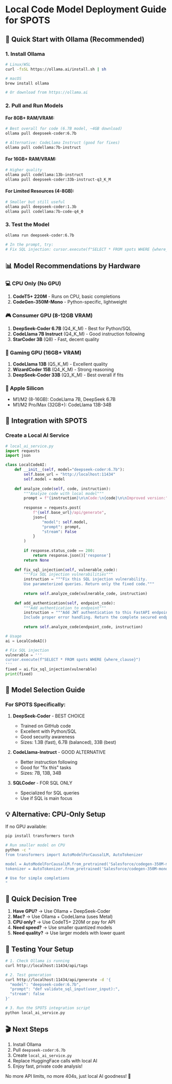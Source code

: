 # Local Code Model Deployment Guide for SPOTS

## 🚀 Quick Start with Ollama (Recommended)

### 1. Install Ollama
```bash
# Linux/WSL
curl -fsSL https://ollama.ai/install.sh | sh

# macOS
brew install ollama

# Or download from https://ollama.ai
```

### 2. Pull and Run Models

#### For 8GB+ RAM/VRAM:
```bash
# Best overall for code (6.7B model, ~4GB download)
ollama pull deepseek-coder:6.7b

# Alternative: CodeLlama Instruct (good for fixes)
ollama pull codellama:7b-instruct
```

#### For 16GB+ RAM/VRAM:
```bash
# Higher quality
ollama pull codellama:13b-instruct
ollama pull deepseek-coder:33b-instruct-q3_K_M
```

#### For Limited Resources (4-8GB):
```bash
# Smaller but still useful
ollama pull deepseek-coder:1.3b
ollama pull codellama:7b-code-q4_0
```

### 3. Test the Model
```bash
ollama run deepseek-coder:6.7b

# In the prompt, try:
# Fix SQL injection: cursor.execute(f"SELECT * FROM spots WHERE {where_clause}")
```

## 📊 Model Recommendations by Hardware

### 💻 CPU Only (No GPU)
1. **CodeT5+ 220M** - Runs on CPU, basic completions
2. **CodeGen-350M-Mono** - Python-specific, lightweight

### 🎮 Consumer GPU (8-12GB VRAM)
1. **DeepSeek-Coder 6.7B** (Q4_K_M) - Best for Python/SQL
2. **CodeLlama 7B Instruct** (Q4_K_M) - Good instruction following
3. **StarCoder 3B** (Q8) - Fast, decent quality

### 💪 Gaming GPU (16GB+ VRAM)
1. **CodeLlama 13B** (Q5_K_M) - Excellent quality
2. **WizardCoder 15B** (Q4_K_M) - Strong reasoning
3. **DeepSeek-Coder 33B** (Q3_K_M) - Best overall if fits

### 🍎 Apple Silicon
- M1/M2 (8-16GB): CodeLlama 7B, DeepSeek 6.7B
- M1/M2 Pro/Max (32GB+): CodeLlama 13B-34B

## 🔧 Integration with SPOTS

### Create a Local AI Service
```python
# local_ai_service.py
import requests
import json

class LocalCodeAI:
    def __init__(self, model="deepseek-coder:6.7b"):
        self.base_url = "http://localhost:11434"
        self.model = model
        
    def analyze_code(self, code, instruction):
        """Analyze code with local model"""
        prompt = f"{instruction}\n\nCode:\n{code}\n\nImproved version:"
        
        response = requests.post(
            f"{self.base_url}/api/generate",
            json={
                "model": self.model,
                "prompt": prompt,
                "stream": False
            }
        )
        
        if response.status_code == 200:
            return response.json()['response']
        return None
    
    def fix_sql_injection(self, vulnerable_code):
        """Fix SQL injection vulnerabilities"""
        instruction = """Fix this SQL injection vulnerability. 
        Use parameterized queries. Return only the fixed code."""
        
        return self.analyze_code(vulnerable_code, instruction)
    
    def add_authentication(self, endpoint_code):
        """Add authentication to endpoint"""
        instruction = """Add JWT authentication to this FastAPI endpoint.
        Include proper error handling. Return the complete secured endpoint."""
        
        return self.analyze_code(endpoint_code, instruction)

# Usage
ai = LocalCodeAI()

# Fix SQL injection
vulnerable = '''
cursor.execute(f"SELECT * FROM spots WHERE {where_clause}")
'''
fixed = ai.fix_sql_injection(vulnerable)
print(fixed)
```

## 🎯 Model Selection Guide

### For SPOTS Specifically:

1. **DeepSeek-Coder** - BEST CHOICE
   - Trained on GitHub code
   - Excellent with Python/SQL
   - Good security awareness
   - Sizes: 1.3B (fast), 6.7B (balanced), 33B (best)

2. **CodeLlama-Instruct** - GOOD ALTERNATIVE
   - Better instruction following
   - Good for "fix this" tasks
   - Sizes: 7B, 13B, 34B

3. **SQLCoder** - FOR SQL ONLY
   - Specialized for SQL queries
   - Use if SQL is main focus

## 💡 Alternative: CPU-Only Setup

If no GPU available:
```bash
pip install transformers torch

# Run smaller model on CPU
python -c "
from transformers import AutoModelForCausalLM, AutoTokenizer

model = AutoModelForCausalLM.from_pretrained('Salesforce/codegen-350M-mono')
tokenizer = AutoTokenizer.from_pretrained('Salesforce/codegen-350M-mono')

# Use for simple completions
"
```

## 🚦 Quick Decision Tree

1. **Have GPU?** → Use Ollama + DeepSeek-Coder
2. **Mac?** → Use Ollama + CodeLlama (uses Metal)
3. **CPU only?** → Use CodeT5+ 220M or pay for API
4. **Need speed?** → Use smaller quantized models
5. **Need quality?** → Use larger models with lower quant

## 📝 Testing Your Setup

```bash
# 1. Check Ollama is running
curl http://localhost:11434/api/tags

# 2. Test generation
curl http://localhost:11434/api/generate -d '{
  "model": "deepseek-coder:6.7b",
  "prompt": "def validate_sql_input(user_input):",
  "stream": false
}'

# 3. Run the SPOTS integration script
python local_ai_service.py
```

## 🎬 Next Steps

1. Install Ollama
2. Pull `deepseek-coder:6.7b`
3. Create `local_ai_service.py`
4. Replace HuggingFace calls with local AI
5. Enjoy fast, private code analysis!

No more API limits, no more 404s, just local AI goodness! 🎉